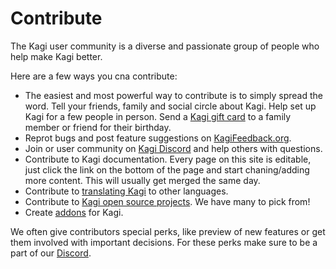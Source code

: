 # Contribute

The Kagi user community is a diverse and passionate group of people who help make Kagi better.

Here are a few ways you cna contribute:

- The easiest and most powerful way to contribute is to simply spread the word. Tell your friends, family and social circle about Kagi. Help set up Kagi for a few people in person. Send a [Kagi gift card](https://help.kagi.com/kagi/plans/gift-kagi.html) to a family member or friend for their birthday.
- Reprot bugs and post feature suggestions on [KagiFeedback.org](https://kagifeedback.org).
- Join or user community on [Kagi Discord](https://kagi.com/discord) and help others with questions.
- Contribute to Kagi documentation. Every page on this site is editable, just click the link on the bottom of the page and start chaning/adding more content. This will usually get merged the same day.
- Contribute to [translating Kagi](./contribute_translations.md) to other languages.
- Contribute to [Kagi open source projects](./open-source.md). We have many to pick from!
- Create [addons](https://help.kagi.com/kagi/community-addons/) for Kagi.


We often give contributors special perks, like preview of new features or get them involved with important decisions. For these perks make sure to be a part of our [Discord](https://kagi.com/discord).
